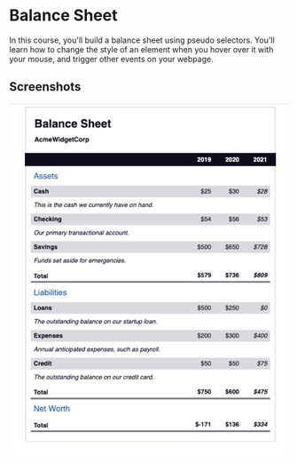 # Balance Sheet

In this course, you'll build a balance sheet using pseudo selectors. You'll learn how to change the style of an element when you hover over it with your mouse, and trigger other events on your webpage.

## Screenshots

<img src="https://github.com/scheuringtamas/freeCodeCamp/blob/main/Responsive_Web_Design/BalanceSheet/BalanceSheet.png" />
